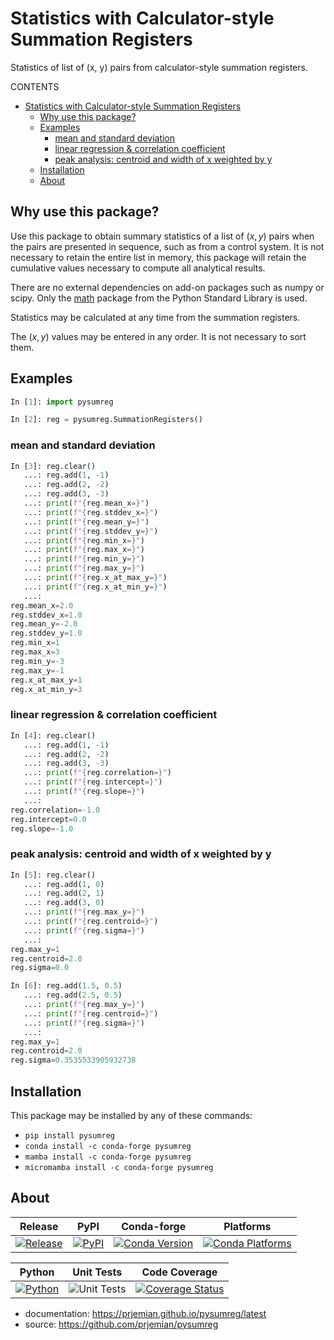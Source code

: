 # Statistics with Calculator-style Summation Registers

Statistics of list of (x, y) pairs from calculator-style summation registers.

CONTENTS

- [Statistics with Calculator-style Summation Registers](#statistics-with-calculator-style-summation-registers)
  - [Why use this package?](#why-use-this-package)
  - [Examples](#examples)
    - [mean and standard deviation](#mean-and-standard-deviation)
    - [linear regression \& correlation coefficient](#linear-regression--correlation-coefficient)
    - [peak analysis: centroid and width of x weighted by y](#peak-analysis-centroid-and-width-of-x-weighted-by-y)
  - [Installation](#installation)
  - [About](#about)

## Why use this package?

Use this package to obtain summary statistics of a list of $(x, y)$ pairs when
the pairs are presented in sequence, such as from a control system.  It is not
necessary to retain the entire list in memory, this package will retain the
cumulative values necessary to compute all analytical results.

There are no external dependencies on add-on packages such as numpy or
scipy.  Only the [math](https://docs.python.org/3/library/math.html) package
from the Python Standard Library is used.

Statistics may be calculated at any time from the summation registers.

The $(x, y)$ values may be entered in any order.  It is not necessary to
sort them.

## Examples

```python
In [1]: import pysumreg

In [2]: reg = pysumreg.SummationRegisters()
```

### mean and standard deviation

```python
In [3]: reg.clear()
   ...: reg.add(1, -1)
   ...: reg.add(2, -2)
   ...: reg.add(3, -3)
   ...: print(f"{reg.mean_x=}")
   ...: print(f"{reg.stddev_x=}")
   ...: print(f"{reg.mean_y=}")
   ...: print(f"{reg.stddev_y=}")
   ...: print(f"{reg.min_x=}")
   ...: print(f"{reg.max_x=}")
   ...: print(f"{reg.min_y=}")
   ...: print(f"{reg.max_y=}")
   ...: print(f"{reg.x_at_max_y=}")
   ...: print(f"{reg.x_at_min_y=}")
   ...: 
reg.mean_x=2.0
reg.stddev_x=1.0
reg.mean_y=-2.0
reg.stddev_y=1.0
reg.min_x=1
reg.max_x=3
reg.min_y=-3
reg.max_y=-1
reg.x_at_max_y=1
reg.x_at_min_y=3
```

### linear regression & correlation coefficient

```python
In [4]: reg.clear()
   ...: reg.add(1, -1)
   ...: reg.add(2, -2)
   ...: reg.add(3, -3)
   ...: print(f"{reg.correlation=}")
   ...: print(f"{reg.intercept=}")
   ...: print(f"{reg.slope=}")
   ...: 
reg.correlation=-1.0
reg.intercept=0.0
reg.slope=-1.0
```

### peak analysis: centroid and width of x weighted by y

```python
In [5]: reg.clear()
   ...: reg.add(1, 0)
   ...: reg.add(2, 1)
   ...: reg.add(3, 0)
   ...: print(f"{reg.max_y=}")
   ...: print(f"{reg.centroid=}")
   ...: print(f"{reg.sigma=}")
   ...: 
reg.max_y=1
reg.centroid=2.0
reg.sigma=0.0

In [6]: reg.add(1.5, 0.5)
   ...: reg.add(2.5, 0.5)
   ...: print(f"{reg.max_y=}")
   ...: print(f"{reg.centroid=}")
   ...: print(f"{reg.sigma=}")
   ...: 
reg.max_y=1
reg.centroid=2.0
reg.sigma=0.3535533905932738
```

## Installation

This package may be installed by any of these commands:

- `pip install pysumreg`
- `conda install -c conda-forge pysumreg`
- `mamba install -c conda-forge pysumreg`
- `micromamba install -c conda-forge pysumreg`

## About

| Release | PyPI | Conda-forge | Platforms |
| --- | --- | --- | --- |
| [![Release](https://img.shields.io/github/release/prjemian/pysumreg.svg)](https://github.com/prjemian/pysumreg/releases) | [![PyPI](https://img.shields.io/pypi/v/pysumreg.svg)](https://pypi.python.org/pypi/pysumreg) | [![Conda Version](https://img.shields.io/conda/vn/conda-forge/pysumreg.svg)](https://anaconda.org/conda-forge/pysumreg) | [![Conda Platforms](https://img.shields.io/conda/pn/conda-forge/pysumreg.svg)](https://anaconda.org/conda-forge/pysumreg) |

| Python | Unit Tests | Code Coverage |
| --- | --- | --- |
| [![Python](https://img.shields.io/pypi/pyversions/pysumreg.svg)](https://pypi.python.org/pypi/pysumreg) | ![Unit Tests](https://github.com/prjemian/pysumreg/workflows/Unit%20Tests/badge.svg) | [![Coverage Status](https://coveralls.io/repos/github/prjemian/pysumreg/badge.svg?branch=main)](https://coveralls.io/github/prjemian/pysumreg?branch=main) |

- documentation:
    https://prjemian.github.io/pysumreg/latest
- source:
    https://github.com/prjemian/pysumreg
